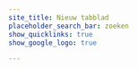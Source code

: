 ```yaml
---
site_title: Nieuw tabblad
placeholder_search_bar: zoeken
show_quicklinks: true
show_google_logo: true

---
```

